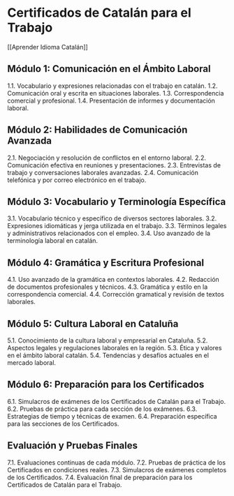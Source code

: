 # Certificados de Catalán para el Trabajo

[[Aprender Idioma Catalán]]

## Módulo 1: Comunicación en el Ámbito Laboral

1.1. Vocabulario y expresiones relacionadas con el trabajo en catalán.
1.2. Comunicación oral y escrita en situaciones laborales.
1.3. Correspondencia comercial y profesional.
1.4. Presentación de informes y documentación laboral.

## Módulo 2: Habilidades de Comunicación Avanzada

2.1. Negociación y resolución de conflictos en el entorno laboral.
2.2. Comunicación efectiva en reuniones y presentaciones.
2.3. Entrevistas de trabajo y conversaciones laborales avanzadas.
2.4. Comunicación telefónica y por correo electrónico en el trabajo.

## Módulo 3: Vocabulario y Terminología Específica

3.1. Vocabulario técnico y específico de diversos sectores laborales.
3.2. Expresiones idiomáticas y jerga utilizada en el trabajo.
3.3. Términos legales y administrativos relacionados con el empleo.
3.4. Uso avanzado de la terminología laboral en catalán.

## Módulo 4: Gramática y Escritura Profesional

4.1. Uso avanzado de la gramática en contextos laborales.
4.2. Redacción de documentos profesionales y técnicos.
4.3. Gramática y estilo en la correspondencia comercial.
4.4. Corrección gramatical y revisión de textos laborales.

## Módulo 5: Cultura Laboral en Cataluña

5.1. Conocimiento de la cultura laboral y empresarial en Cataluña.
5.2. Aspectos legales y regulaciones laborales en la región.
5.3. Ética y valores en el ámbito laboral catalán.
5.4. Tendencias y desafíos actuales en el mercado laboral.

## Módulo 6: Preparación para los Certificados

6.1. Simulacros de exámenes de los Certificados de Catalán para el Trabajo.
6.2. Pruebas de práctica para cada sección de los exámenes.
6.3. Estrategias de tiempo y técnicas de examen.
6.4. Preparación específica para las secciones de los Certificados.

## Evaluación y Pruebas Finales

7.1. Evaluaciones continuas de cada módulo.
7.2. Pruebas de práctica de los Certificados en condiciones reales.
7.3. Simulacros de exámenes completos de los Certificados.
7.4. Evaluación final de preparación para los Certificados de Catalán para el Trabajo.



